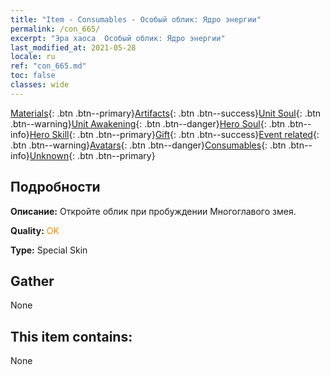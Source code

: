 ```yaml
---
title: "Item - Consumables - Особый облик: Ядро энергии"
permalink: /con_665/
excerpt: "Эра хаоса  Особый облик: Ядро энергии"
last_modified_at: 2021-05-28
locale: ru
ref: "con_665.md"
toc: false
classes: wide
---
```

 [Materials](/ItemsRU/){: .btn .btn--primary}[Artifacts](/ItemsRU/Artifacts/){: .btn .btn--success}[Unit Soul](/ItemsRU/UnitSoul/){: .btn .btn--warning}[Unit Awakening](/ItemsRU/UnitAwakening/){: .btn .btn--danger}[Hero Soul](/ItemsRU/HeroSoul/){: .btn .btn--info}[Hero Skill](/ItemsRU/HeroSkill/){: .btn .btn--primary}[Gift](/ItemsRU/Gift/){: .btn .btn--success}[Event related](/ItemsRU/Events/){: .btn .btn--warning}[Avatars](/ItemsRU/Avatars/){: .btn .btn--danger}[Consumables](/ItemsRU/Consumables/){: .btn .btn--info}[Unknown](/ItemsRU/Unknown/){: .btn .btn--primary}

## Подробности
 **Описание:** Откройте облик при пробуждении Многоглавого змея.

 **Quality:** <span style="color: #FF8C00">OK</span>

 **Type:** Special Skin

## Gather

  None

## This item contains:

  None


